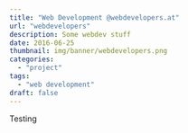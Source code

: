 ```yaml
---
title: "Web Development @webdevelopers.at"
url: "webdevelopers"
description: Some webdev stuff
date: 2016-06-25
thumbnail: img/banner/webdevelopers.png
categories:
  - "project"
tags: 
  - "web development"
draft: false
---
```

Testing